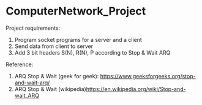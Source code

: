 # ComputerNetwork_Project

Project requirements:
1. Program socket programs for a server and a client
2. Send data from client to server
3. Add 3 bit headers S(N), R(N), P according to Stop & Wait ARQ

Reference:
1. ARQ Stop & Wait (geek for geek): https://www.geeksforgeeks.org/stop-and-wait-arq/
2. ARQ Stop & Wait (wikipedia)https://en.wikipedia.org/wiki/Stop-and-wait_ARQ
 
